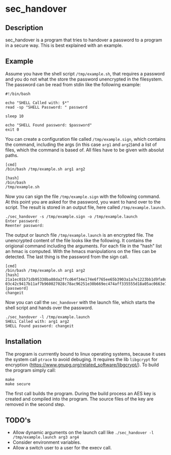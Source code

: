 # sec_handover

## Description

sec_handover is a program that tries to handover a password to a program in a secure way.
This is best explained with an example.

## Example

Assume you have the shell script `/tmp/example.sh`, that requires a password and you
do not what the store the password unencrypted in the filesystem.
The password can be read from stdin like the following example:

```shell
#!/bin/bash

echo "SHELL Called with: $*"
read -sp "SHELL Password: " password

sleep 10

echo "SHELL Found password: $password"
exit 0
```
You can create a configuration file called `/tmp/example.sign`, which contains the 
command, including the args (in this case `arg1` and `arg2`)and a list of files, which 
the command is based of. All files have to be given with absolut paths.

```
[cmd]   
/bin/bash /tmp/example.sh arg1 arg2

[hash]
/bin/bash
/tmp/example.sh
```
Now you can sign the file `/tmp/example.sign` with the following command. At this point 
you are asked for the password, you want to hand over to the script. The result is stored
in an output file, here called `/tmp/example.launch`.

```
./sec_handover -s /tmp/example.sign -o /tmp/example.launch
Enter password:
Reenter password:
```
The output or launch file `/tmp/example.launch` is an encrypted file. The unencrypted 
content of the file looks like the following. It contains the origional command including
the arguments. For each file in the "hash" list an hmac is computed. With the hmacs 
manipulations on the files can be detected. The last thing is the password from the sign
call.

```
[cmd]
/bin/bash /tmp/example.sh arg1 arg2 
[hash]
21a1ec01b71db95338ba88da2ffcd64f34e174e6f765ee65b3903a1a7e1223bb1d9fa8d08f540d62c619b3372511e2a1d92b9164a61e6cafaa4aa66216be5781=/bin/bash
03c42c9417b11af7b960027028c78ac96251e30b669ec474aff335555d18a05ac0663e788153360230eca44e88987836ede40bdaadf0a364651b835d0a68b1d0=/tmp/example.sh
[password]
changeit
```
Now you can call the `sec_handover` with the launch file, which starts the shell script and hands over the password.

```
./sec_handover -l /tmp/example.launch
SHELL Called with: arg1 arg2
SHELL Found password: changeit
```

## Installation

The program is currrently bound to linux operating systems, because it uses the system call `ptrace` to avoid debuging.
It requires the lib `libgcrypt` for encryption (https://www.gnupg.org/related_software/libgcrypt/).
To build the program simply call:

```
make
make secure
```
The first call builds the program. During the build process an AES key is created and compiled into the program. The 
source files of the key are removed in the second step.

## TODO's

* Allow dynamic arguments on the launch call like `./sec_handover -l /tmp/example.launch arg3 arg4`
* Consider environment variables.
* Allow a switch user to a user for the execv call.

